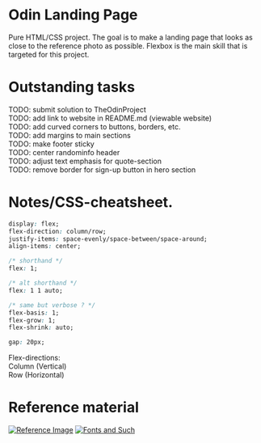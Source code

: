 # Odin Landing Page

Pure HTML/CSS project.
The goal is to make a landing page that looks as close to the reference photo as possible.
Flexbox is the main skill that is targeted for this project.

# Outstanding tasks

TODO: submit solution to TheOdinProject  
TODO: add link to website in README.md (viewable website)  
TODO: add curved corners to buttons, borders, etc.  
TODO: add margins to main sections  
TODO: make footer sticky  
TODO: center randominfo header  
TODO: adjust text emphasis for quote-section  
TODO: remove border for sign-up button in hero section

# Notes/CSS-cheatsheet.

```CSS
display: flex;
flex-direction: column/row;
justify-items: space-evenly/space-between/space-around;
align-items: center;

/* shorthand */
flex: 1;

/* alt shorthand */
flex: 1 1 auto;

/* same but verbose ? */
flex-basis: 1;
flex-grow: 1;
flex-shrink: auto;

gap: 20px;
```

Flex-directions:  
Column (Vertical)  
Row (Horizontal)

# Reference material

[![Reference Image](https://cdn.statically.io/gh/TheOdinProject/curriculum/81a5d553f4073e593d23a6ab00d50eef8620796d/foundations/html_css/project/imgs/01.png)](https://cdn.statically.io/gh/TheOdinProject/)
[![Fonts and Such](https://cdn.statically.io/gh/TheOdinProject/curriculum/81a5d553f4073e593d23a6ab00d50eef8620796d/foundations/html_css/project/imgs/02.png)](https://cdn.statically.io/gh/TheOdinProject/)
